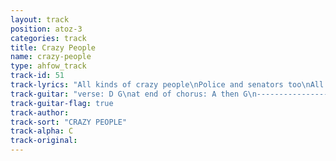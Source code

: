 ```yaml
---
layout: track
position: atoz-3
categories: track
title: Crazy People
name: crazy-people
type: ahfow_track
track-id: 51
track-lyrics: "All kinds of crazy people\nPolice and senators too\nAll the crazy people\nCouldn't hold a candle to you\n\nSay goodbye\nI can't satisfy\nAll your dreams\n\nAll my nasty habits\nAre walkin further away\nAll my nasty habits\nI'm feelin better each day\n\nSay goodbye\nI can't satisfy\nAll your hopes"
track-guitar: "verse: D G\nat end of chorus: A then G\n--------------------------------------------------\n--------------------------------------------------\n--------------------------------------------------\n--------------------4--2--1-----------------------\n--------0--2--3-----------------------------------\n--------------------------------------------------\n(provided by brad)"
track-guitar-flag: true
track-author: 
track-sort: "CRAZY PEOPLE"
track-alpha: C
track-original: 
---
```

